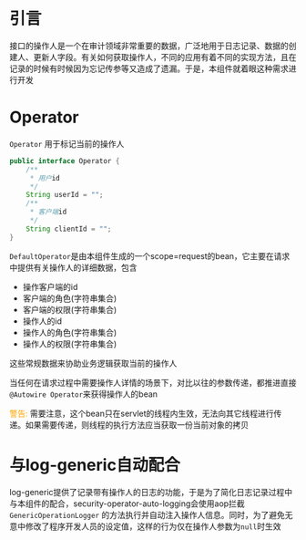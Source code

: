 # 引言

接口的操作人是一个在审计领域非常重要的数据，广泛地用于日志记录、数据的创建人、更新人字段。有关如何获取操作人，不同的应用有着不同的实现方法，且在记录的时候有时候因为忘记传参等又造成了遗漏。于是，本组件就着眼这种需求进行开发

# Operator

`Operator` 用于标记当前的操作人

```java
public interface Operator {
    /**
     * 用户id
     */
    String userId = "";
    /**
     * 客户端id
     */
    String clientId = "";
}

```

`DefaultOperator`是由本组件生成的一个scope=request的bean，它主要在请求中提供有关操作人的详细数据，包含

* 操作客户端的id
* 客户端的角色(字符串集合)
* 客户端的权限(字符串集合)
* 操作人的id
* 操作人的角色(字符串集合)
* 操作人的权限(字符串集合)

这些常规数据来协助业务逻辑获取当前的操作人

当任何在请求过程中需要操作人详情的场景下，对比以往的参数传递，都推进直接`@Autowire Operator`来获得操作人的bean

<font color=orange>警告:</font> 需要注意，这个bean只在servlet的线程内生效，无法向其它线程进行传递。如果需要传递，则线程的执行方法应当获取一份当前对象的拷贝

# 与log-generic自动配合

log-generic提供了记录带有操作人的日志的功能，于是为了简化日志记录过程中与本组件的配合，security-operator-auto-logging会使用aop拦截`GenericOperationLogger`
的方法执行并自动注入操作人信息。同时，为了避免无意中修改了程序开发人员的设定值，这样的行为仅在操作人参数为`null`时生效
